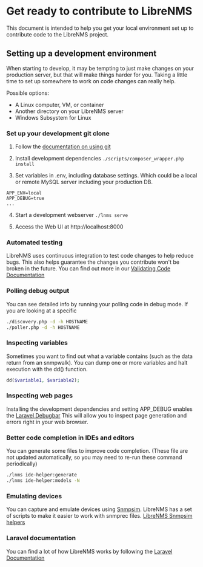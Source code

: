 # Get ready to contribute to LibreNMS

This document is intended to help you get your local environment set
up to contribute code to the LibreNMS project.

## Setting up a development environment

When starting to develop, it may be tempting to just make changes on
your production server, but that will make things harder for you.
Taking a little time to set up somewhere to work on code changes can
really help.

Possible options:

- A Linux computer, VM, or container
- Another directory on your LibreNMS server
- Windows Subsystem for Linux

### Set up your development git clone

1. Follow the [documentation on using git](Using-Git.md)

2. Install development dependencies `./scripts/composer_wrapper.php install`

3. Set variables in .env, including database settings.  Which could be
   a local or remote MySQL server including your production DB.

```dotenv
APP_ENV=local
APP_DEBUG=true
...
```

4. Start a development webserver `./lnms serve`

5. Access the Web UI at http://localhost:8000

### Automated testing

LibreNMS uses continuous integration to test code changes to help
reduce bugs.  This also helps guarantee the changes you  contribute
won't be broken in the future. You can find out more in our [Validating Code Documentation](Validating-Code.md)

### Polling debug output

You can see detailed info by running your polling code in debug
mode. If you are looking at a specific

```bash
./discovery.php -d -h HOSTNAME
./poller.php -d -h HOSTNAME
```

### Inspecting variables

Sometimes you want to find out what a variable contains (such as the
data return from an snmpwalk). You can dump one or more variables and
halt execution with the dd() function.

```php
dd($variable1, $variable2);
```

### Inspecting web pages

Installing the development dependencies and setting APP_DEBUG enables
the [Laravel Debugbar](https://github.com/barryvdh/laravel-debugbar)
This will allow you to inspect page generation and errors right in
your web browser.

### Better code completion in IDEs and editors

You can generate some files to improve code completion. (These file
are not updated automatically, so you may need to re-run these command
periodically)

```bash
./lnms ide-helper:generate
./lnms ide-helper:models -N
```

### Emulating devices

You can capture and emulate devices using
[Snmpsim](https://github.com/etingof/snmpsim).  LibreNMS has a set of
scripts to make it easier to work with snmprec files.
[LibreNMS Snmpsim helpers](https://github.com/librenms/librenms-snmpsim)

### Laravel documentation

You can find a lot of how LibreNMS works by following the [Laravel Documentation](https://laravel.com/docs/)

